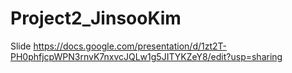 # Project2_JinsooKim

Slide
https://docs.google.com/presentation/d/1zt2T-PH0phfjcpWPN3rnvK7nxvcJQLw1g5JITYKZeY8/edit?usp=sharing
